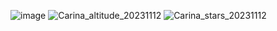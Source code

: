 ![image](https://github.com/janandrzejewski/AsteroidSafeScope/assets/67760124/d9f0de39-cc3e-4d62-aa2c-8f6242eb404d)
![Carina_altitude_20231112](https://github.com/janandrzejewski/AsteroidSafeScope/assets/67760124/35d31300-5785-4ca7-af6a-e137ce68eed3)
![Carina_stars_20231112](https://github.com/janandrzejewski/AsteroidSafeScope/assets/67760124/8a637a15-af5e-4371-8cd1-5c843dc19ab4)
